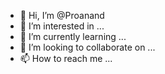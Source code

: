 - 👋 Hi, I’m @Proanand
- 👀 I’m interested in ...
- 🌱 I’m currently learning ...
- 💞️ I’m looking to collaborate on ...
- 📫 How to reach me ...

<!---
Proanand/Proanand is a ✨ special ✨ repository because its `README.md` (this file) appears on your GitHub profile.
You can click the Preview link to take a look at your changes.
--->

